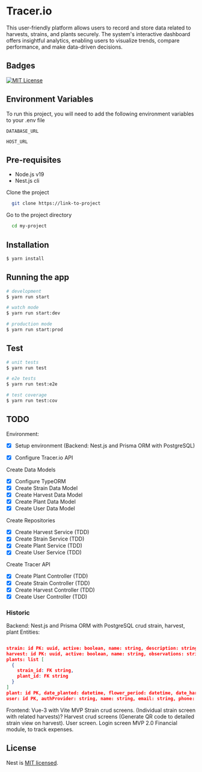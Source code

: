 # Tracer.io

This user-friendly platform allows users to record and store data related to harvests, strains, and plants securely. The system's interactive dashboard offers insightful analytics, enabling users to visualize trends, compare performance, and make data-driven decisions.

## Badges

[![MIT License](https://img.shields.io/badge/License-MIT-green.svg)](https://choosealicense.com/licenses/mit/)

## Environment Variables

To run this project, you will need to add the following environment variables to your .env file

`DATABASE_URL`

`HOST_URL`

## Pre-requisites

- Node.js v19
- Nest.js cli

Clone the project

```bash
  git clone https://link-to-project
```

Go to the project directory

```bash
  cd my-project
```

## Installation

```bash
$ yarn install
```

## Running the app

```bash
# development
$ yarn run start

# watch mode
$ yarn run start:dev

# production mode
$ yarn run start:prod
```

## Test

```bash
# unit tests
$ yarn run test

# e2e tests
$ yarn run test:e2e

# test coverage
$ yarn run test:cov
```

## TODO

Environment:

- [x] Setup environment (Backend: Nest.js and Prisma ORM with PostgreSQL)

- [x] Configure Tracer.io API

Create Data Models

- [x] Configure TypeORM
- [x] Create Strain Data Model
- [x] Create Harvest Data Model
- [x] Create Plant Data Model
- [x] Create User Data Model

Create Repositories

- [x] Create Harvest Service (TDD)
- [x] Create Strain Service (TDD)
- [x] Create Plant Service (TDD)
- [x] Create User Service (TDD)

Create Tracer API

- [x] Create Plant Controller (TDD)
- [x] Create Strain Controller (TDD)
- [x] Create Harvest Controller (TDD)
- [x] Create User Controller (TDD)

### Historic

Backend: Nest.js and Prisma ORM with PostgreSQL
crud strain, harvest, plant
Entities:

```JSON

strain: id PK: uuid, active: boolean, name: string, description: string, origin: string, genetic_origin: string, created: datetime, updated: datetime, deleted: datetime.
harvest: id PK: uuid, active: boolean, name: string, observations: string, created: datetime, updated: datetime,
plants: list [
  {
    strain_id: FK string,
    plant_id: FK string
  }
]
plant: id PK, date_planted: datetime, flower_period: datetime, date_harvest: datetime, date_stored: datetime, plants_qty: integer, products: array
user: id PK, authProvider: string, name: string, email: string, phone: string, strainId: string (FK), harvestId: string (FK), plantId: string (FK)

```

Frontend: Vue-3 with Vite
MVP
Strain crud screens. (Individual strain screen with related harvests)?
Harvest crud screens (Generate QR code to detailed strain view on harvest).
User screen.
Login screen
MVP 2.0
Financial module, to track expenses.

## License

Nest is [MIT licensed](LICENSE).
